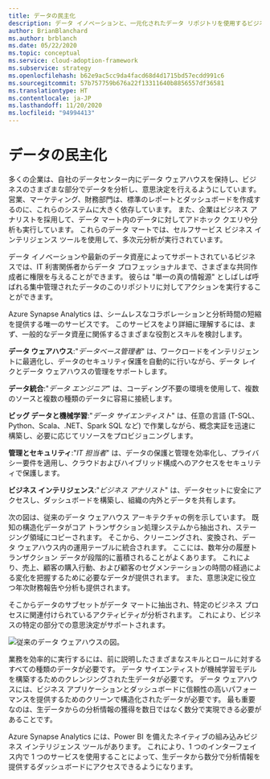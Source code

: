```yaml
---
title: データの民主化
description: データ イノベーションと、一元化されたデータ リポジトリを使用するビジネスを可能にします。
author: BrianBlanchard
ms.author: brblanch
ms.date: 05/22/2020
ms.topic: conceptual
ms.service: cloud-adoption-framework
ms.subservice: strategy
ms.openlocfilehash: b62e9ac5cc9da4facd68d4d1715bd57ecdd991c6
ms.sourcegitcommit: 57b757759b676a22f13311640b8856557df36581
ms.translationtype: HT
ms.contentlocale: ja-JP
ms.lasthandoff: 11/20/2020
ms.locfileid: "94994413"
---
```

# <a name="data-democratization"></a>データの民主化

多くの企業は、自社のデータセンター内にデータ ウェアハウスを保持し、ビジネスのさまざまな部分でデータを分析し、意思決定を行えるようにしています。 営業、マーケティング、財務部門は、標準のレポートとダッシュボードを作成するのに、これらのシステムに大きく依存しています。 また、企業はビジネス アナリストを採用して、データ マート内のデータに対してアドホック クエリや分析も実行しています。 これらのデータ マートでは、セルフサービス ビジネス インテリジェンス ツールを使用して、多次元分析が実行されています。

データ イノベーションや最新のデータ資産によってサポートされているビジネスでは、IT 利害関係者からデータ プロフェッショナルまで、さまざまな共同作成者に権限を与えることができます。 彼らは "単一の真の情報源" としばしば呼ばれる集中管理されたデータのこのリポジトリに対してアクションを実行することができます。

Azure Synapse Analytics は、シームレスなコラボレーションと分析時間の短縮を提供する唯一のサービスです。 このサービスをより詳細に理解するには、まず、一般的なデータ資産に関係するさまざまな役割とスキルを検討します。

**データ ウェアハウス**:"_データベース管理者_" は、ワークロードをインテリジェントに最適化し、データのセキュリティ保護を自動的に行いながら、データ レイクとデータ ウェアハウスの管理をサポートします。

**データ統合**:"_データ エンジニア_" は、コーディング不要の環境を使用して、複数のソースと複数の種類のデータに容易に接続します。

**ビッグ データと機械学習**:"_データ サイエンティスト_" は、任意の言語 (T-SQL、Python、Scala、.NET、Spark SQL など) で作業しながら、概念実証を迅速に構築し、必要に応じてリソースをプロビジョニングします。

**管理とセキュリティ**:"_IT 担当者_" は、データの保護と管理を効率化し、プライバシー要件を適用し、クラウドおよびハイブリッド構成へのアクセスをセキュリティで保護します。

**ビジネス インテリジェンス**:"_ビジネス アナリスト_" は、データセットに安全にアクセスし、ダッシュボードを構築し、組織の内外とデータを共有します。

次の図は、従来のデータ ウェアハウス アーキテクチャの例を示しています。 既知の構造化データがコア トランザクション処理システムから抽出され、ステージング領域にコピーされます。 そこから、クリーニングされ、変換され、データ ウェアハウス内の運用テーブルに統合されます。 ここには、数年分の履歴トランザクション データが段階的に蓄積されることがよくあります。 これにより、売上、顧客の購入行動、および顧客のセグメンテーションの時間の経過による変化を把握するために必要なデータが提供されます。 また、意思決定に役立つ年次財務報告や分析も提供されます。

そこからデータのサブセットがデータ マートに抽出され、特定のビジネス プロセスに関連付けられているアクティビティが分析されます。 これにより、ビジネスの特定の部分での意思決定がサポートされます。

![従来のデータ ウェアハウスの図。](../../_images/analytics/the-classic-data-warehouse.png)

業務を効率的に実行するには、前に説明したさまざまなスキルとロールに対するすべての種類のデータが必要です。 データ サイエンティストが機械学習モデルを構築するためのクレンジングされた生データが必要です。 データ ウェアハウスには、ビジネス アプリケーションとダッシュボードに信頼性の高いパフォーマンスを提供するためのクリーンで構造化されたデータが必要です。 最も重要なのは、生データからの分析情報の獲得を数日ではなく数分で実現できる必要があることです。

Azure Synapse Analytics には、Power BI を備えたネイティブの組み込みビジネス インテリジェンス ツールがあります。 これにより、1 つのインターフェイス内で 1 つのサービスを使用することによって、生データから数分で分析情報を提供するダッシュボードにアクセスできるようになります。
